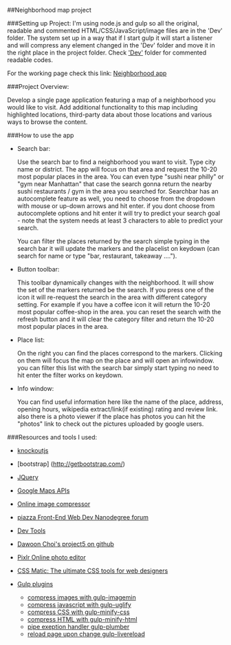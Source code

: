 ##Neighborhood map project

###Setting up Project:
   I'm using node.js and gulp so all the original, readable and commented HTML/CSS/JavaScript/image files are in the 'Dev' folder. The system set up in a way that if I start gulp it will start a listener and will compress any element changed in the 'Dev' folder and move it in the right place in the project folder. Check ['Dev'](https://github.com/DevRob/Udacity-WebDev-project5/tree/master/Dev) folder for commented readable codes.
   
   For the working page check this link: [Neighborhood app](http://devrob.github.io/Udacity-WebDev-project5/)

###Project Overview:

   Develop a single page application featuring a map of a neighborhood you would like to visit. Add additional functionality to this map including highlighted locations, third-party data about those locations and various ways to browse the content.

###How to use the app

* Search bar:

   Use the search bar to find a neighborhood you want to visit. Type city name or district. The app will focus on that area and request the 10-20 most popular places in the area.
You can even type "sushi near philly" or "gym near Manhattan" that case the search gonna return the nearby sushi restaurants / gym in the area you searched for.
Searchbar has an autocomplete feature as well, you need to choose from the dropdown with mouse or up-down arrows and hit enter. if you dont choose from autocomplete options and hit enter it will try to predict your search goal - note that the system needs at least 3 characters to able to predict your search. 

   You can filter the places returned by the search simple typing in the search bar it will update the markers and the placelist on keydown (can search for name or type "bar, restaurant, takeaway ....").

* Button toolbar:

   This toolbar dynamically changes with the neighborhood. It will show the set of the markers returned be the search. If you press one of the icon it will re-request the search in the area with different category setting. For example if you have a coffee icon it will return the 10-20 most popular coffee-shop in the area.
you can reset the search with the refresh button and it will clear the category filter and return the 10-20 most popular places in the area.

* Place list:

   On the right you can find the places correspond to the markers. Clicking on them will focus the map on the place and will open an infowindow. you can filter this list with the search bar simply start typing no need to hit enter the filter works on keydown.

* Info window:

   You can find useful information here like the name of the place, address, opening hours, wikipedia extract/link(if existing) rating and review link.
also there is a photo viewer if the place has photos you can hit the "photos" link to check out the pictures uploaded by google users.

###Resources and tools I used:

* [knockoutjs](http://knockoutjs.com/)
* [bootstrap] (http://getbootstrap.com/)
* [JQuery](https://jquery.com/)
* [Google Maps APIs](https://developers.google.com/maps/?hl=en)
* [Online image compressor](http://compresspng.com)
* [piazza Front-End Web Dev Nanodegree forum](https://piazza.com/class/i36sqlrb9xu332)
* [Dev Tools](https://developer.chrome.com/devtools/docs/rendering-settings)
* [Dawoon Choi's project5 on github](https://github.com/DawoonC/dw-neighborhood)
* [Pixlr Online photo editor](https://pixlr.com/editor/)
* [CSS Matic: The ultimate CSS tools for web designers](http://www.cssmatic.com)

* [Gulp plugins](http://gulpjs.com/plugins/)
    * [compress images with gulp-imagemin](https://www.npmjs.com/package/gulp-imagemin)
    * [compress javascript with gulp-uglify](https://www.npmjs.com/package/gulp-uglify/)
    * [compress CSS with gulp-minify-css](https://www.npmjs.com/package/gulp-minify-css)
    * [compress HTML with gulp-minify-html](https://www.npmjs.com/package/gulp-minify-html)
    * [pipe exeption handler gulp-plumber](https://www.npmjs.com/package/gulp-plumber)
    * [reload page upon change gulp-livereload](https://www.npmjs.com/package/gulp-livereload)
